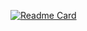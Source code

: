 [![Readme Card](https://github-readme-stats.vercel.app/api/pin/?username=sookyeongyeom&repo=cpp-programming)](https://github.com/sookyeongyeom/cpp-programming)
